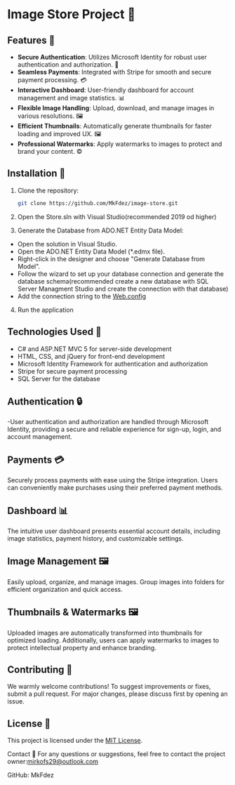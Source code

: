 # Image Store Project 📸

## Features 🌟

- **Secure Authentication**: Utilizes Microsoft Identity for robust user authentication and authorization. 🔐
- **Seamless Payments**: Integrated with Stripe for smooth and secure payment processing. 💳
- **Interactive Dashboard**: User-friendly dashboard for account management and image statistics. 📊
- **Flexible Image Handling**: Upload, download, and manage images in various resolutions. 🖼️
- **Efficient Thumbnails**: Automatically generate thumbnails for faster loading and improved UX. 🖼️
- **Professional Watermarks**: Apply watermarks to images to protect and brand your content. ©️

## Installation 🚀

1. Clone the repository:
   ```sh
   git clone https://github.com/MkFdez/image-store.git
2. Open the Store.sln with Visual Studio(recommended 2019 od higher)

3. Generate the Database from ADO.NET Entity Data Model:

  - Open the solution in Visual Studio.
  - Open the ADO.NET Entity Data Model (*.edmx file).
  - Right-click in the designer and choose "Generate Database from Model".
  - Follow the wizard to set up your database connection and generate the database schema(recommended create a new database with SQL Server Managment Studio and create the connection with that database) 
  - Add the connection string to the [Web.config](Store/Web.config)
4. Run the application

## Technologies Used 🔧
- C# and ASP.NET MVC 5 for server-side development
- HTML, CSS, and jQuery for front-end development
- Microsoft Identity Framework for authentication and authorization
- Stripe for secure payment processing
- SQL Server for the database

## Authentication 🔒
-User authentication and authorization are handled through Microsoft Identity, providing a secure and reliable experience for sign-up, login, and account management.

## Payments 💳
Securely process payments with ease using the Stripe integration. Users can conveniently make purchases using their preferred payment methods.

## Dashboard 📊
The intuitive user dashboard presents essential account details, including image statistics, payment history, and customizable settings.

## Image Management 🖼️
Easily upload, organize, and manage images. Group images into folders for efficient organization and quick access.

## Thumbnails & Watermarks 🖼️
Uploaded images are automatically transformed into thumbnails for optimized loading. Additionally, users can apply watermarks to images to protect intellectual property and enhance branding.

## Contributing 👥
We warmly welcome contributions! To suggest improvements or fixes, submit a pull request. For major changes, please discuss first by opening an issue.

## License 📜
This project is licensed under the [MIT License](LICENSE.md).

Contact 📧
For any questions or suggestions, feel free to contact the project owner:[mirkofs29@outlook.com](mailto:mirkofs29@outlook.com)

GitHub: MkFdez
